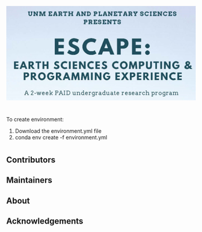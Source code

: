 ![unm-escape header](header.png)
#

To create environment:
1) Download the environment.yml file
2) conda env create -f environment.yml
#

## Contributors

## Maintainers

## About

## Acknowledgements
